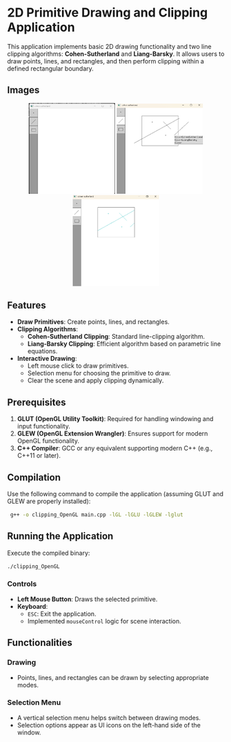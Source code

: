 # 2D Primitive Drawing and Clipping Application

This application implements basic 2D drawing functionality and two line clipping algorithms: **Cohen-Sutherland** and **Liang-Barsky**. It allows users to draw points, lines, and rectangles, and then perform clipping within a defined rectangular boundary.

## Images

<div align="center">
    <img src="images/image.png" alt="image of window" width="200">
    <img src="images/image2.png" alt="clipped primitives" width="200">
    <img src="images/image1.png" alt="image of menu" width="200">
</div>


## Features

- **Draw Primitives**: Create points, lines, and rectangles.
- **Clipping Algorithms**: 
  - **Cohen-Sutherland Clipping**: Standard line-clipping algorithm.
  - **Liang-Barsky Clipping**: Efficient algorithm based on parametric line equations.
- **Interactive Drawing**:
  - Left mouse click to draw primitives.
  - Selection menu for choosing the primitive to draw.
  - Clear the scene and apply clipping dynamically.

## Prerequisites

1. **GLUT (OpenGL Utility Toolkit)**: Required for handling windowing and input functionality.
2. **GLEW (OpenGL Extension Wrangler)**: Ensures support for modern OpenGL functionality.
3. **C++ Compiler**: GCC or any equivalent supporting modern C++ (e.g., C++11 or later).

## Compilation

Use the following command to compile the application (assuming GLUT and GLEW are properly installed):

```bash
 g++ -o clipping_OpenGL main.cpp -lGL -lGLU -lGLEW -lglut
```

## Running the Application

Execute the compiled binary:

```bash
./clipping_OpenGL
```

### Controls

- **Left Mouse Button**: Draws the selected primitive.
- **Keyboard**:
  - `ESC`: Exit the application.
  - Implemented `mouseControl` logic for scene interaction.

## Functionalities

### Drawing
- Points, lines, and rectangles can be drawn by selecting appropriate modes.

### Selection Menu
- A vertical selection menu helps switch between drawing modes.
- Selection options appear as UI icons on the left-hand side of the window.
